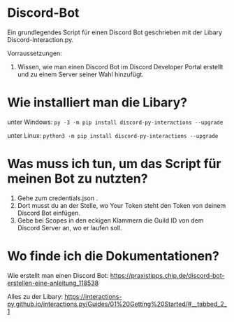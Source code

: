 # Discord-Bot
Ein grundlegendes Script für einen Discord Bot geschrieben mit der Libary Discord-Interaction.py.

Vorraussetzungen:
1. Wissen, wie man einen Discord Bot im Discord Developer Portal erstellt und zu einem Server seiner Wahl hinzufügt.

#  Wie installiert man die Libary?

unter Windows:
`py -3 -m pip install discord-py-interactions --upgrade`

unter Linux:
`python3 -m pip install discord-py-interactions --upgrade`


# Was muss ich tun, um das Script für meinen Bot zu nutzten?
1. Gehe zum credentials.json .
2. Dort musst du an der Stelle, wo Your Token steht den Token von deinem Discord Bot einfügen.
3. Gebe bei Scopes in den eckigen Klammern die Guild ID von dem Discord Server an, wo er laufen soll.


# Wo finde ich die Dokumentationen?

Wie erstellt man einen Discord Bot:
https://praxistipps.chip.de/discord-bot-erstellen-eine-anleitung_118538

Alles zu der Libary:
https://interactions-py.github.io/interactions.py/Guides/01%20Getting%20Started/#__tabbed_2_1
